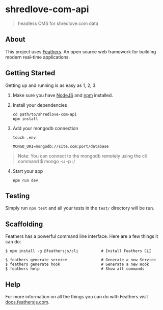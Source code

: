 # shredlove-com-api

> headless CMS for shredlove.com data

## About

This project uses [Feathers](http://feathersjs.com). An open source web framework for building modern real-time applications.

## Getting Started

Getting up and running is as easy as 1, 2, 3.

1. Make sure you have [NodeJS](https://nodejs.org/) and [npm](https://www.npmjs.com/) installed.
2. Install your dependencies

    ```
    cd path/to/shredlove-com-api
    npm install
    ```

3. Add your mongodb connection

    ```
    touch .env
    ```
    ```
    MONGO_URI=mongodb://site.com:port/database
    ```

> Note: You can connect to the mongodb remotely using the cli command
> $ mongo -u <user> -p <pass> <host>:<port>/<db>

4. Start your app

    ```
    npm run dev
    ```

## Testing

Simply run `npm test` and all your tests in the `test/` directory will be run.

## Scaffolding

Feathers has a powerful command line interface. Here are a few things it can do:

```
$ npm install -g @feathersjs/cli          # Install Feathers CLI

$ feathers generate service               # Generate a new Service
$ feathers generate hook                  # Generate a new Hook
$ feathers help                           # Show all commands
```

## Help

For more information on all the things you can do with Feathers visit [docs.feathersjs.com](http://docs.feathersjs.com).

